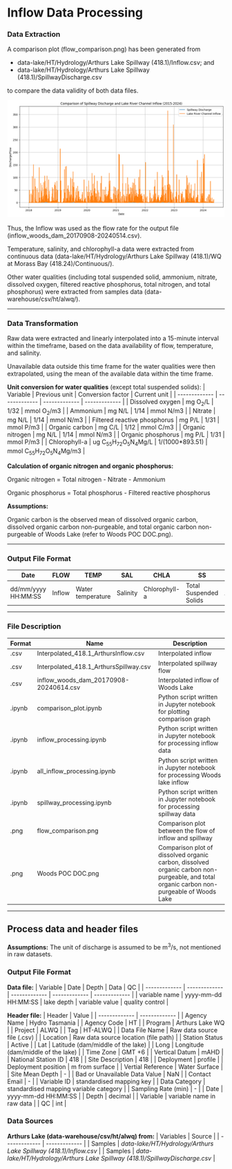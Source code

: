 # Inflow Data Processing

### Data Extraction
A comparison plot (flow_comparison.png) has been generated from 

- data-lake/HT/Hydrology/Arthurs Lake Spillway (418.1)/Inflow.csv; and
- data-lake/HT/Hydrology/Arthurs Lake Spillway (418.1)/SpillwayDischarge.csv

to compare the data validity of both data files.

![comparison plot](flow_comparison.png)

Thus, the Inflow was used as the flow rate for the output file (inflow_woods_dam_20170908-20240514.csv).

Temperature, salinity, and chlorophyll-a data were extracted from continuous data (data-lake/HT/Hydrology/Arthurs Lake Spillway (418.1)/WQ at Morass Bay (418.24)/Continuous/).

Other water qualities (including total suspended solid, ammonium, nitrate, dissolved oxygen, filtered reactive phosphorus, total nitrogen, and total phosphorus) were extracted from samples data (data-warehouse/csv/ht/alwq/).

---

### Data Transformation
Raw data were extracted and linearly interpolated into a 15-minute interval within the timeframe, based on the data availability of flow, temperature, and salinity.

Unavailable data outside this time frame for the water qualities were then extrapolated, using the mean of the available data within the time frame.

**Unit conversion for water qualities** (except total suspended solids):
| Variable | Previous unit | Conversion factor | Current unit |
| ------------- | ------------- | ------------- | ------------- |
| Dissolved oxygen | mg O<sub>2</sub>/L | 1/32 | mmol O<sub>2</sub>/m3 |
| Ammonium | mg N/L | 1/14 | mmol N/m3 |
| Nitrate | mg N/L | 1/14 | mmol N/m3 |
| Filtered reactive phosphorus | mg P/L | 1/31 | mmol P/m3 |
| Organic carbon | mg C/L | 1/12 | mmol C/m3 |
| Organic nitrogen | mg N/L | 1/14 | mmol N/m3 |
| Organic phosphorus | mg P/L | 1/31 | mmol P/m3 |
| Chlorophyll-a | ug C<sub>55</sub>H<sub>72</sub>O<sub>5</sub>N<sub>4</sub>Mg/L | 1/(1000*893.51) | mmol C<sub>55</sub>H<sub>72</sub>O<sub>5</sub>N<sub>4</sub>Mg/m3 |

**Calculation of organic nitrogen and organic phosphorus:**

Organic nitrogen = Total nitrogen - Nitrate - Ammonium

Organic phosphorus = Total phosphorus - Filtered reactive phosphorus

**Assumptions:**

Organic carbon is the observed mean of dissolved organic carbon, dissolved organic carbon non-purgeable, and total organic carbon non-purgeable of Woods Lake (refer to Woods POC DOC.png).

---

### Output File Format
| Date  | FLOW | TEMP | SAL | CHLA | SS | NH4 | NO3 | OXY | FRP | ON | OP | OC | ZEROS | ONES |
| ------------- | ------------- | ------------- | ------------- | ------------- | ------------- | ------------- | ------------- | ------------- | ------------- | ------------- | ------------- | ------------- | ------------- | ------------- |
| dd/mm/yyyy HH:MM:SS | Inflow | Water temperature | Salinity | Chlorophyll-a | Total Suspended Solids | Ammonium | Nitrate | Dissolved Oxygen | Filtered Reactive Phosphorus | Organic nitrogen | Organic phosphorus | Organic carbon | 0s | 1s |

---

### File Description
| Format  | Name  | Description  |
| ------------- | ------------- | ------------- |
| .csv  | Interpolated_418.1_ArthursInflow.csv | Interpolated inflow |
| .csv  | Interpolated_418.1_ArthursSpillway.csv | Interpolated spillway flow |
| .csv  | inflow_woods_dam_20170908-20240614.csv | Interpolated inflow of Woods Lake |
| .ipynb  | comparison_plot.ipynb | Python script written in Jupyter notebook for plotting comparison graph|
| .ipynb  | inflow_processing.ipynb | Python script written in Jupyter notebook for processing inflow data|
| .ipynb  | all_inflow_processing.ipynb | Python script written in Jupyter notebook for processing Woods lake inflow|
| .ipynb  | spillway_processing.ipynb | Python script written in Jupyter notebook for processing spillway data|
| .png  | flow_comparison.png | Comparison plot between the flow of inflow and spillway |
| .png  | Woods POC DOC.png | Comparison plot of dissolved organic carbon, dissolved organic carbon non-purgeable, and total organic carbon non-purgeable of Woods Lake |

---

## Process data and header files
**Assumptions:**
The unit of discharge is assumed to be m<sup>3</sup>/s, not mentioned in raw datasets.

### Output File Format
**Data file:**
| Variable  | Date | Depth | Data | QC |
| ------------- | ------------- | ------------- | ------------- | ------------- |
| variable name | yyyy-mm-dd HH:MM:SS | lake depth | variable value | quality control |

**Header file:**
| Header | Value |
| ------------- | ------------- |
| Agency Name | Hydro Tasmania |
| Agency Code | HT |
| Program | Arthurs Lake WQ |
| Project | ALWQ |
| Tag | HT-ALWQ |
| Data File Name | Raw data source file (.csv) |
| Location | Raw data source location (file path) |
| Station Status | Active |
| Lat | Latitude (dam/middle of the lake) |
| Long | Longitude (dam/middle of the lake) |
| Time Zone | GMT +6 |
| Vertical Datum | mAHD |
| National Station ID | 418 |
| Site Description | 418 |
| Deployment | profile |
| Deployment position | m from surface |
| Vertial Reference | Water Surface |
| Site Mean Depth | - |
| Bad or Unavailable Data Value | NaN |
| Contact Email | - |
| Variable ID | standardised mapping key |
| Data Category | standardised mapping variable category |
| Sampling Rate (min) | - |
| Date | yyyy-mm-dd HH:MM:SS |
| Depth | decimal |
| Variable | variable name in raw data |
| QC | int |

### Data Sources
**Arthurs Lake (data-warehouse/csv/ht/alwq) from:**
| Variables | Source |
| ------------- | ------------- |
| Samples | *data-lake/HT/Hydrology/Arthurs Lake Spillway (418.1)/Inflow.csv* |
| Samples | *data-lake/HT/Hydrology/Arthurs Lake Spillway (418.1)/SpillwayDischarge.csv* |